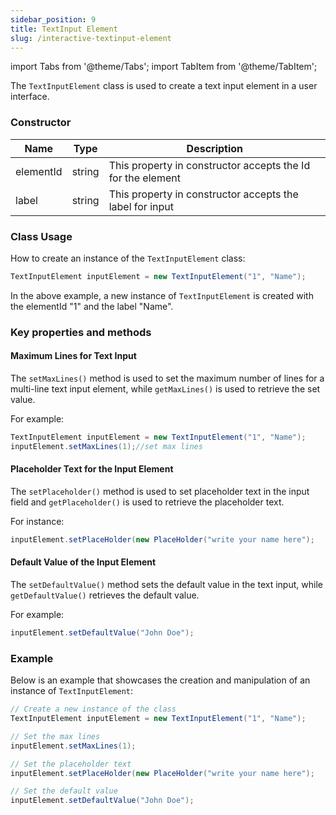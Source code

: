 ```yaml
---
sidebar_position: 9
title: TextInput Element
slug: /interactive-textinput-element
---
```


import Tabs from '@theme/Tabs';
import TabItem from '@theme/TabItem';

The `TextInputElement` class is used to create a text input element in a user interface.

### Constructor

| Name      | Type   | Description                                                 |
| --------- | ------ | ----------------------------------------------------------- |
| elementId | string | This property in constructor accepts the Id for the element |
| label     | string | This property in constructor accepts the label for input    |

### Class Usage

How to create an instance of the `TextInputElement` class:

<Tabs>
<TabItem value="java" label="Java">

```java
TextInputElement inputElement = new TextInputElement("1", "Name");
```

</TabItem>
</Tabs>

In the above example, a new instance of `TextInputElement` is created with the elementId "1" and the label "Name".

### Key properties and methods

#### Maximum Lines for Text Input

The `setMaxLines()` method is used to set the maximum number of lines for a multi-line text input element, while `getMaxLines()` is used to retrieve the set value.

For example:

<Tabs>
<TabItem value="java" label="Java">

```java
TextInputElement inputElement = new TextInputElement("1", "Name");
inputElement.setMaxLines(1);//set max lines
```

</TabItem>
</Tabs>

#### Placeholder Text for the Input Element

The `setPlaceholder()` method is used to set placeholder text in the input field and `getPlaceholder()` is used to retrieve the placeholder text.

For instance:

<Tabs>
<TabItem value="java" label="Java">

```java
inputElement.setPlaceHolder(new PlaceHolder("write your name here");
```

</TabItem>
</Tabs>

#### Default Value of the Input Element

The `setDefaultValue()` method sets the default value in the text input, while `getDefaultValue()` retrieves the default value.

For example:

<Tabs>
<TabItem value="java" label="Java">

```java
inputElement.setDefaultValue("John Doe");
```

</TabItem>
</Tabs>

### Example

Below is an example that showcases the creation and manipulation of an instance of `TextInputElement`:

<Tabs>
<TabItem value="java" label="Java">

```java
// Create a new instance of the class
TextInputElement inputElement = new TextInputElement("1", "Name");

// Set the max lines
inputElement.setMaxLines(1);

// Set the placeholder text
inputElement.setPlaceHolder(new PlaceHolder("write your name here");

// Set the default value
inputElement.setDefaultValue("John Doe");
```

</TabItem>
</Tabs>
